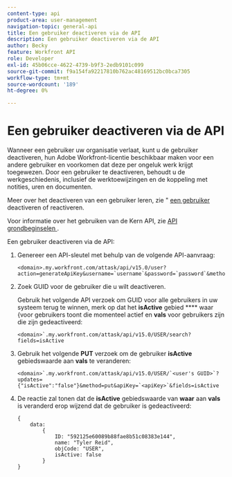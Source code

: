 ```yaml
---
content-type: api
product-area: user-management
navigation-topic: general-api
title: Een gebruiker deactiveren via de API
description: Een gebruiker deactiveren via de API
author: Becky
feature: Workfront API
role: Developer
exl-id: 45b06cce-4622-4739-b9f3-2edb9101c099
source-git-commit: f9a154fa92217810b762ac48169512bc0bca7305
workflow-type: tm+mt
source-wordcount: '189'
ht-degree: 0%

---
```



# Een gebruiker deactiveren via de API

Wanneer een gebruiker uw organisatie verlaat, kunt u de gebruiker deactiveren, hun Adobe Workfront-licentie beschikbaar maken voor een andere gebruiker en voorkomen dat deze per ongeluk werk krijgt toegewezen. Door een gebruiker te deactiveren, behoudt u de werkgeschiedenis, inclusief de werktoewijzingen en de koppeling met notities, uren en documenten.

Meer over het deactiveren van een gebruiker leren, zie &quot; [ een gebruiker ](../../administration-and-setup/add-users/create-and-manage-users/deactivate-a-user.md) deactiveren of reactiveren.

Voor informatie over het gebruiken van de Kern API, zie [ API grondbeginselen ](../../wf-api/general/api-basics.md).

Een gebruiker deactiveren via de API:

1. Genereer een API-sleutel met behulp van de volgende API-aanvraag:

   ```
   <domain>.my.workfront.com/attask/api/v15.0/user?action=generateApiKey&username=`username`&password=`password`&method=PUT`
   ```

1. Zoek GUID voor de gebruiker die u wilt deactiveren.

   Gebruik het volgende API verzoek om GUID voor alle gebruikers in uw systeem terug te winnen, merk op dat het **isActive** gebied **** waar {voor gebruikers toont die momenteel actief en **vals** voor gebruikers zijn die zijn gedeactiveerd:

   ```
   <domain>`.my.workfront.com/attask/api/v15.0/USER/search?fields=isActive
   ```

1. Gebruik het volgende **PUT** verzoek om de gebruiker **isActive** gebiedswaarde aan **vals** te veranderen:

   ```
   <domain>`.my.workfront.com/attask/api/v15.0/USER/`<user's GUID>`?updates={"isActive":"false"}&method=put&apiKey=`<apiKey>`&fields=isActive
   ```

1. De reactie zal tonen dat de **isActive** gebiedswaarde van **waar** aan **vals** is veranderd erop wijzend dat de gebruiker is gedeactiveerd:

   <!-- [Copy](javascript:void(0);) -->
   <pre><code>{<br>&nbsp;&nbsp;&nbsp;&nbsp;data:&nbsp;&nbsp;&nbsp;&nbsp;&nbsp;&nbsp;<br>&nbsp;&nbsp;&nbsp;&nbsp;&nbsp;&nbsp;&nbsp;&nbsp;{&nbsp;&nbsp;&nbsp;&nbsp;&nbsp;&nbsp;&nbsp;&nbsp;&nbsp;&nbsp;<br>&nbsp;&nbsp;&nbsp;&nbsp;&nbsp;&nbsp;&nbsp;&nbsp;&nbsp;&nbsp;&nbsp;&nbsp;ID:&nbsp;"592125e60089b88fae8b51c08383e144",<br>&nbsp;&nbsp;&nbsp;&nbsp;&nbsp;&nbsp;&nbsp;&nbsp;&nbsp;&nbsp;&nbsp;&nbsp;name:&nbsp;"Tyler Reid",<br>&nbsp;&nbsp;&nbsp;&nbsp;&nbsp;&nbsp;&nbsp;&nbsp;&nbsp;&nbsp;&nbsp;&nbsp;objCode:&nbsp;"USER",<br>&nbsp;&nbsp;&nbsp;&nbsp;&nbsp;&nbsp;&nbsp;&nbsp;&nbsp;&nbsp;&nbsp;&nbsp;isActive:&nbsp;false&nbsp;&nbsp;&nbsp;&nbsp;&nbsp;<br>&nbsp;&nbsp;&nbsp;&nbsp;&nbsp;&nbsp;&nbsp;&nbsp;}<br>}<br></code></pre>
